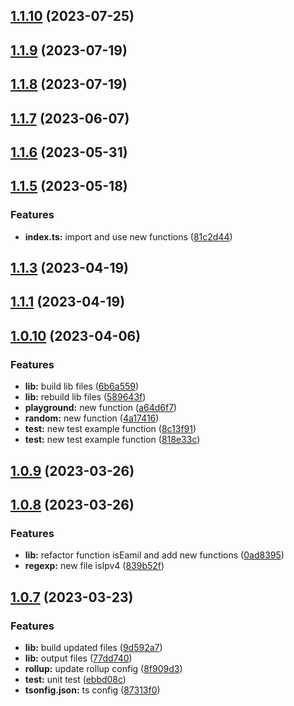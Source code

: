 ## [1.1.10](https://github.com/guxuerui/utils-snap-fn/compare/v1.1.9...v1.1.10) (2023-07-25)



## [1.1.9](https://github.com/guxuerui/utils-snap-fn/compare/v1.1.8...v1.1.9) (2023-07-19)



## [1.1.8](https://github.com/guxuerui/utils-snap-fn/compare/v1.1.7...v1.1.8) (2023-07-19)



## [1.1.7](https://github.com/guxuerui/utils-snap-fn/compare/v1.1.6...v1.1.7) (2023-06-07)



## [1.1.6](https://github.com/guxuerui/utils-snap-fn/compare/v1.1.5...v1.1.6) (2023-05-31)



## [1.1.5](https://github.com/guxuerui/utils-snap-fn/compare/v1.1.3...v1.1.5) (2023-05-18)


### Features

* **index.ts:** import and use new functions ([81c2d44](https://github.com/guxuerui/utils-snap-fn/commit/81c2d44cf3f417185f4322570a68562f6d66a33d))



## [1.1.3](https://github.com/guxuerui/utils-snap-fn/compare/v1.1.1...v1.1.3) (2023-04-19)



## [1.1.1](https://github.com/guxuerui/utils-snap-fn/compare/v1.0.10...v1.1.1) (2023-04-19)



## [1.0.10](https://github.com/guxuerui/utils-snap-fn/compare/v1.0.9...v1.0.10) (2023-04-06)


### Features

* **lib:** build lib files ([6b6a559](https://github.com/guxuerui/utils-snap-fn/commit/6b6a559207b0d37ca5de745cf9920ae5a2992986))
* **lib:** rebuild lib files ([589643f](https://github.com/guxuerui/utils-snap-fn/commit/589643f531f508adf74e753b131781899f6ac50e))
* **playground:** new function ([a64d6f7](https://github.com/guxuerui/utils-snap-fn/commit/a64d6f784b53088702ee964ab9fbc184958c347c))
* **random:** new function ([4a17416](https://github.com/guxuerui/utils-snap-fn/commit/4a17416323f88562f523f1536b7025e00ebf8036))
* **test:** new test example function ([8c13f91](https://github.com/guxuerui/utils-snap-fn/commit/8c13f91125373bb856b8a9edc3fc205127d975a9))
* **test:** new test example function ([818e33c](https://github.com/guxuerui/utils-snap-fn/commit/818e33ce030c91c9a4d15e9734bbc84f19238d5c))



## [1.0.9](https://github.com/guxuerui/utils-snap-fn/compare/v1.0.8...v1.0.9) (2023-03-26)



## [1.0.8](https://github.com/guxuerui/utils-snap-fn/compare/v1.0.7...v1.0.8) (2023-03-26)


### Features

* **lib:** refactor function isEamil and add new functions ([0ad8395](https://github.com/guxuerui/utils-snap-fn/commit/0ad8395590f9e0a0ec053a82018edeb575399a0c))
* **regexp:** new file isIpv4 ([839b52f](https://github.com/guxuerui/utils-snap-fn/commit/839b52f134de80df20d5fd8afb614cc2e6652c8e))



## [1.0.7](https://github.com/guxuerui/utils-snap-fn/compare/77dd7405ccca5387c34c1cc5f33f777fad7653de...v1.0.7) (2023-03-23)


### Features

* **lib:** build updated files ([9d592a7](https://github.com/guxuerui/utils-snap-fn/commit/9d592a79114ce02a4c2662d34043e33249d7350f))
* **lib:** output files ([77dd740](https://github.com/guxuerui/utils-snap-fn/commit/77dd7405ccca5387c34c1cc5f33f777fad7653de))
* **rollup:** update rollup config ([8f909d3](https://github.com/guxuerui/utils-snap-fn/commit/8f909d3448c5abec341694c3c8db14f54aba8bc4))
* **test:** unit test ([ebbd08c](https://github.com/guxuerui/utils-snap-fn/commit/ebbd08c0db6c68127a2ecce2c9853011d3583227))
* **tsonfig.json:** ts config ([87313f0](https://github.com/guxuerui/utils-snap-fn/commit/87313f0693c2946b2ee89c49f11e7e5f30be5508))



